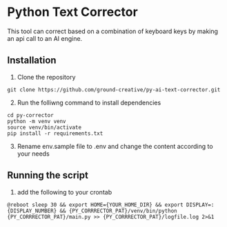 # Python Text Corrector

This tool can correct based on a combination of keyboard keys by making an api call to an AI engine.

## Installation

1) Clone the repository
```
git clone https://github.com/ground-creative/py-ai-text-corrector.git
```
2) Run the folliwng command to install dependencies
```
cd py-corrector
python -m venv venv
source venv/bin/activate
pip install -r requirements.txt
```
3) Rename env.sample file to .env and change the content according to your needs

## Running the script

1) add the following to your crontab
```
@reboot sleep 30 && export HOME={YOUR_HOME_DIR} && export DISPLAY=:{DISPLAY_NUMBER} && {PY_CORRRECTOR_PAT}/venv/bin/python {PY_CORRRECTOR_PAT}/main.py >> {PY_CORRRECTOR_PAT}/logfile.log 2>&1
```
